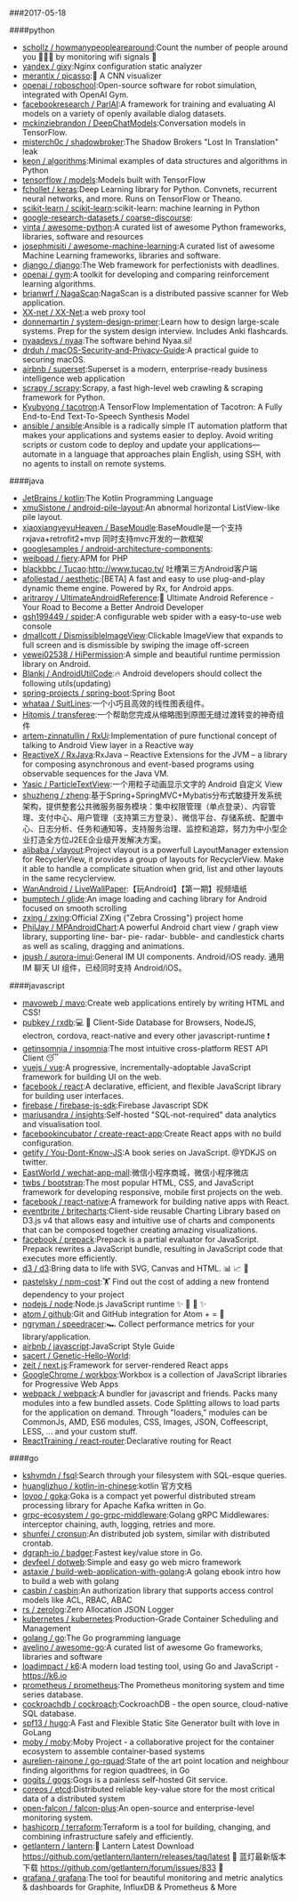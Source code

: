 ###2017-05-18

####python
* [schollz / howmanypeoplearearound](https://github.com/schollz/howmanypeoplearearound):Count the number of people around you 👨‍👨‍👦 by monitoring wifi signals 📡
* [yandex / gixy](https://github.com/yandex/gixy):Nginx configuration static analyzer
* [merantix / picasso](https://github.com/merantix/picasso):🎨 A CNN visualizer
* [openai / roboschool](https://github.com/openai/roboschool):Open-source software for robot simulation, integrated with OpenAI Gym.
* [facebookresearch / ParlAI](https://github.com/facebookresearch/ParlAI):A framework for training and evaluating AI models on a variety of openly available dialog datasets.
* [mckinziebrandon / DeepChatModels](https://github.com/mckinziebrandon/DeepChatModels):Conversation models in TensorFlow.
* [misterch0c / shadowbroker](https://github.com/misterch0c/shadowbroker):The Shadow Brokers "Lost In Translation" leak
* [keon / algorithms](https://github.com/keon/algorithms):Minimal examples of data structures and algorithms in Python
* [tensorflow / models](https://github.com/tensorflow/models):Models built with TensorFlow
* [fchollet / keras](https://github.com/fchollet/keras):Deep Learning library for Python. Convnets, recurrent neural networks, and more. Runs on TensorFlow or Theano.
* [scikit-learn / scikit-learn](https://github.com/scikit-learn/scikit-learn):scikit-learn: machine learning in Python
* [google-research-datasets / coarse-discourse](https://github.com/google-research-datasets/coarse-discourse):
* [vinta / awesome-python](https://github.com/vinta/awesome-python):A curated list of awesome Python frameworks, libraries, software and resources
* [josephmisiti / awesome-machine-learning](https://github.com/josephmisiti/awesome-machine-learning):A curated list of awesome Machine Learning frameworks, libraries and software.
* [django / django](https://github.com/django/django):The Web framework for perfectionists with deadlines.
* [openai / gym](https://github.com/openai/gym):A toolkit for developing and comparing reinforcement learning algorithms.
* [brianwrf / NagaScan](https://github.com/brianwrf/NagaScan):NagaScan is a distributed passive scanner for Web application.
* [XX-net / XX-Net](https://github.com/XX-net/XX-Net):a web proxy tool
* [donnemartin / system-design-primer](https://github.com/donnemartin/system-design-primer):Learn how to design large-scale systems. Prep for the system design interview. Includes Anki flashcards.
* [nyaadevs / nyaa](https://github.com/nyaadevs/nyaa):The software behind Nyaa.si!
* [drduh / macOS-Security-and-Privacy-Guide](https://github.com/drduh/macOS-Security-and-Privacy-Guide):A practical guide to securing macOS.
* [airbnb / superset](https://github.com/airbnb/superset):Superset is a modern, enterprise-ready business intelligence web application
* [scrapy / scrapy](https://github.com/scrapy/scrapy):Scrapy, a fast high-level web crawling & scraping framework for Python.
* [Kyubyong / tacotron](https://github.com/Kyubyong/tacotron):A TensorFlow Implementation of Tacotron: A Fully End-to-End Text-To-Speech Synthesis Model
* [ansible / ansible](https://github.com/ansible/ansible):Ansible is a radically simple IT automation platform that makes your applications and systems easier to deploy. Avoid writing scripts or custom code to deploy and update your applications— automate in a language that approaches plain English, using SSH, with no agents to install on remote systems.

####java
* [JetBrains / kotlin](https://github.com/JetBrains/kotlin):The Kotlin Programming Language
* [xmuSistone / android-pile-layout](https://github.com/xmuSistone/android-pile-layout):An abnormal horizontal ListView-like pile layout.
* [xiaoxiangyeyuHeaven / BaseMoudle](https://github.com/xiaoxiangyeyuHeaven/BaseMoudle):BaseMoudle是一个支持rxjava+retrofit2+mvp 同时支持mvc开发的一款框架
* [googlesamples / android-architecture-components](https://github.com/googlesamples/android-architecture-components):
* [weiboad / fiery](https://github.com/weiboad/fiery):APM for PHP
* [blackbbc / Tucao](https://github.com/blackbbc/Tucao):http://www.tucao.tv/ 吐槽第三方Android客户端
* [afollestad / aesthetic](https://github.com/afollestad/aesthetic):[BETA] A fast and easy to use plug-and-play dynamic theme engine. Powered by Rx, for Android apps.
* [aritraroy / UltimateAndroidReference](https://github.com/aritraroy/UltimateAndroidReference):🚀 Ultimate Android Reference - Your Road to Become a Better Android Developer
* [gsh199449 / spider](https://github.com/gsh199449/spider):A configurable web spider with a easy-to-use web console
* [dmallcott / DismissibleImageView](https://github.com/dmallcott/DismissibleImageView):Clickable ImageView that expands to full screen and is dismissible by swiping the image off-screen
* [yewei02538 / HiPermission](https://github.com/yewei02538/HiPermission):A simple and beautiful runtime permission library on Android.
* [Blankj / AndroidUtilCode](https://github.com/Blankj/AndroidUtilCode):🔥 Android developers should collect the following utils(updating)
* [spring-projects / spring-boot](https://github.com/spring-projects/spring-boot):Spring Boot
* [whataa / SuitLines](https://github.com/whataa/SuitLines):一个小巧且高效的线性图表组件。
* [Hitomis / transferee](https://github.com/Hitomis/transferee):一个帮助您完成从缩略图到原图无缝过渡转变的神奇组件
* [artem-zinnatullin / RxUi](https://github.com/artem-zinnatullin/RxUi):Implementation of pure functional concept of talking to Android View layer in a Reactive way
* [ReactiveX / RxJava](https://github.com/ReactiveX/RxJava):RxJava – Reactive Extensions for the JVM – a library for composing asynchronous and event-based programs using observable sequences for the Java VM.
* [Yasic / ParticleTextView](https://github.com/Yasic/ParticleTextView):一个用粒子动画显示文字的 Android 自定义 View
* [shuzheng / zheng](https://github.com/shuzheng/zheng):基于Spring+SpringMVC+Mybatis分布式敏捷开发系统架构，提供整套公共微服务服务模块：集中权限管理（单点登录）、内容管理、支付中心、用户管理（支持第三方登录）、微信平台、存储系统、配置中心、日志分析、任务和通知等，支持服务治理、监控和追踪，努力为中小型企业打造全方位J2EE企业级开发解决方案。
* [alibaba / vlayout](https://github.com/alibaba/vlayout):Project vlayout is a powerfull LayoutManager extension for RecyclerView, it provides a group of layouts for RecyclerView. Make it able to handle a complicate situation when grid, list and other layouts in the same recyclerview.
* [WanAndroid / LiveWallPaper](https://github.com/WanAndroid/LiveWallPaper):【玩Android】【第一期】视频墙纸
* [bumptech / glide](https://github.com/bumptech/glide):An image loading and caching library for Android focused on smooth scrolling
* [zxing / zxing](https://github.com/zxing/zxing):Official ZXing ("Zebra Crossing") project home
* [PhilJay / MPAndroidChart](https://github.com/PhilJay/MPAndroidChart):A powerful Android chart view / graph view library, supporting line- bar- pie- radar- bubble- and candlestick charts as well as scaling, dragging and animations.
* [jpush / aurora-imui](https://github.com/jpush/aurora-imui):General IM UI components. Android/iOS ready. 通用 IM 聊天 UI 组件，已经同时支持 Android/iOS。

####javascript
* [mavoweb / mavo](https://github.com/mavoweb/mavo):Create web applications entirely by writing HTML and CSS!
* [pubkey / rxdb](https://github.com/pubkey/rxdb):💻 📱 Client-Side Database for Browsers, NodeJS, electron, cordova, react-native and every other javascript-runtime ❗️
* [getinsomnia / insomnia](https://github.com/getinsomnia/insomnia):The most intuitive cross-platform REST API Client 😴
* [vuejs / vue](https://github.com/vuejs/vue):A progressive, incrementally-adoptable JavaScript framework for building UI on the web.
* [facebook / react](https://github.com/facebook/react):A declarative, efficient, and flexible JavaScript library for building user interfaces.
* [firebase / firebase-js-sdk](https://github.com/firebase/firebase-js-sdk):Firebase Javascript SDK
* [mariusandra / insights](https://github.com/mariusandra/insights):Self-hosted "SQL-not-required" data analytics and visualisation tool.
* [facebookincubator / create-react-app](https://github.com/facebookincubator/create-react-app):Create React apps with no build configuration.
* [getify / You-Dont-Know-JS](https://github.com/getify/You-Dont-Know-JS):A book series on JavaScript. @YDKJS on twitter.
* [EastWorld / wechat-app-mall](https://github.com/EastWorld/wechat-app-mall):微信小程序商城，微信小程序微店
* [twbs / bootstrap](https://github.com/twbs/bootstrap):The most popular HTML, CSS, and JavaScript framework for developing responsive, mobile first projects on the web.
* [facebook / react-native](https://github.com/facebook/react-native):A framework for building native apps with React.
* [eventbrite / britecharts](https://github.com/eventbrite/britecharts):Client-side reusable Charting Library based on D3.js v4 that allows easy and intuitive use of charts and components that can be composed together creating amazing visualizations.
* [facebook / prepack](https://github.com/facebook/prepack):Prepack is a partial evaluator for JavaScript. Prepack rewrites a JavaScript bundle, resulting in JavaScript code that executes more efficiently.
* [d3 / d3](https://github.com/d3/d3):Bring data to life with SVG, Canvas and HTML. 📊 📈 🎉
* [pastelsky / npm-cost](https://github.com/pastelsky/npm-cost):🏋️ Find out the cost of adding a new frontend dependency to your project
* [nodejs / node](https://github.com/nodejs/node):Node.js JavaScript runtime ✨ 🐢 🚀 ✨
* [atom / github](https://github.com/atom/github):Git and GitHub integration for Atom + = 💖
* [ngryman / speedracer](https://github.com/ngryman/speedracer):🏎 Collect performance metrics for your library/application.
* [airbnb / javascript](https://github.com/airbnb/javascript):JavaScript Style Guide
* [sacert / Genetic-Hello-World](https://github.com/sacert/Genetic-Hello-World):
* [zeit / next.js](https://github.com/zeit/next.js):Framework for server-rendered React apps
* [GoogleChrome / workbox](https://github.com/GoogleChrome/workbox):Workbox is a collection of JavaScript libraries for Progressive Web Apps
* [webpack / webpack](https://github.com/webpack/webpack):A bundler for javascript and friends. Packs many modules into a few bundled assets. Code Splitting allows to load parts for the application on demand. Through "loaders," modules can be CommonJs, AMD, ES6 modules, CSS, Images, JSON, Coffeescript, LESS, ... and your custom stuff.
* [ReactTraining / react-router](https://github.com/ReactTraining/react-router):Declarative routing for React

####go
* [kshvmdn / fsql](https://github.com/kshvmdn/fsql):Search through your filesystem with SQL-esque queries.
* [huanglizhuo / kotlin-in-chinese](https://github.com/huanglizhuo/kotlin-in-chinese):kotlin 官方文档
* [lovoo / goka](https://github.com/lovoo/goka):Goka is a compact yet powerful distributed stream processing library for Apache Kafka written in Go.
* [grpc-ecosystem / go-grpc-middleware](https://github.com/grpc-ecosystem/go-grpc-middleware):Golang gRPC Middlewares: interceptor chaining, auth, logging, retries and more.
* [shunfei / cronsun](https://github.com/shunfei/cronsun):An distributed job system, similar with distributed crontab.
* [dgraph-io / badger](https://github.com/dgraph-io/badger):Fastest key/value store in Go.
* [devfeel / dotweb](https://github.com/devfeel/dotweb):Simple and easy go web micro framework
* [astaxie / build-web-application-with-golang](https://github.com/astaxie/build-web-application-with-golang):A golang ebook intro how to build a web with golang
* [casbin / casbin](https://github.com/casbin/casbin):An authorization library that supports access control models like ACL, RBAC, ABAC
* [rs / zerolog](https://github.com/rs/zerolog):Zero Allocation JSON Logger
* [kubernetes / kubernetes](https://github.com/kubernetes/kubernetes):Production-Grade Container Scheduling and Management
* [golang / go](https://github.com/golang/go):The Go programming language
* [avelino / awesome-go](https://github.com/avelino/awesome-go):A curated list of awesome Go frameworks, libraries and software
* [loadimpact / k6](https://github.com/loadimpact/k6):A modern load testing tool, using Go and JavaScript - https://k6.io
* [prometheus / prometheus](https://github.com/prometheus/prometheus):The Prometheus monitoring system and time series database.
* [cockroachdb / cockroach](https://github.com/cockroachdb/cockroach):CockroachDB - the open source, cloud-native SQL database.
* [spf13 / hugo](https://github.com/spf13/hugo):A Fast and Flexible Static Site Generator built with love in GoLang
* [moby / moby](https://github.com/moby/moby):Moby Project - a collaborative project for the container ecosystem to assemble container-based systems
* [aurelien-rainone / go-rquad](https://github.com/aurelien-rainone/go-rquad):State of the art point location and neighbour finding algorithms for region quadtrees, in Go
* [gogits / gogs](https://github.com/gogits/gogs):Gogs is a painless self-hosted Git service.
* [coreos / etcd](https://github.com/coreos/etcd):Distributed reliable key-value store for the most critical data of a distributed system
* [open-falcon / falcon-plus](https://github.com/open-falcon/falcon-plus):An open-source and enterprise-level monitoring system.
* [hashicorp / terraform](https://github.com/hashicorp/terraform):Terraform is a tool for building, changing, and combining infrastructure safely and efficiently.
* [getlantern / lantern](https://github.com/getlantern/lantern):🔴 Lantern Latest Download https://github.com/getlantern/lantern/releases/tag/latest 🔴 蓝灯最新版本下载 https://github.com/getlantern/forum/issues/833 🔴
* [grafana / grafana](https://github.com/grafana/grafana):The tool for beautiful monitoring and metric analytics & dashboards for Graphite, InfluxDB & Prometheus & More
